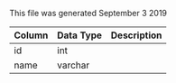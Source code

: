 This file was generated September 3 2019

| Column | Data Type | Description |
| ------ | --------- | ----------- |
| id     | int       |             |
| name   | varchar   |             |